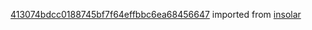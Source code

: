 [413074bdcc0188745bf7f64effbbc6ea68456647](https://github.com/insolar/insolar/commit/413074bdcc0188745bf7f64effbbc6ea68456647) imported from [insolar](https://github.com/insolar/insolar)
